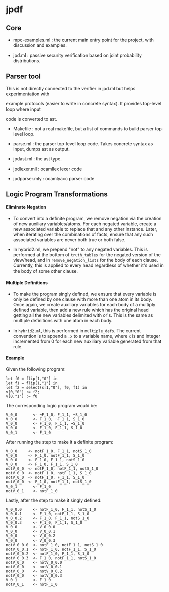 
# jpdf

Core
----

- mpc-examples.ml : the current main entry point for the project, with discussion and examples.

- jpd.ml : passive security verification based on joint probability distributions.


Parser tool
-----------

This is not directly connected to the verifier in jpd.ml but helps experimentation with

example protocols (easier to write in concrete syntax). It provides top-level loop where input

code is converted to ast.

- Makefile : not a real makefile, but a list of commands to build parser top-level loop.

- parse.ml : the parser top-level loop code. Takes concrete syntax as input, dumps ast as output.

- jpdast.ml : the ast type.

- jpdlexer.mll : ocamllex lexer code

- jpdparser.mly : ocamlyacc parser code


## Logic Program Transformations
  

#### Eliminate Negation

- To convert into a definite program, we remove negation via the creation of new auxiliary variables/atoms. For each negated variable, create a new associated variable to replace that and any other instance. Later, when iterating over the combinations of facts, ensure that any such associated variables are never both true or both false.

- In hybrid2.ml, we prepend "not" to any negated variables. This is performed at the bottom of `truth_tables` for the negated version of the view/head, and in `remove_negation_lists` for the body of each clause. Currently, this is applied to every head regardless of whether it's used in the body of some other clause.


#### Multiple Definitions

- To make the program singly defined, we ensure that every variable is only be defined by one clause with more than one atom in its body. Once again, we create auxiliary variables for each body of a multiply defined variable, then add a new rule which has the original head getting all the new variables delimited with or's. This is the same as multiple definitions with one atom in each body.

- In `hybrid2.ml`, this is performed in `multiple_defs`. The current convention is to append a `.x` to a variable name, where `x` is and integer incremented from 0 for each new auxiliary variable generated from that rule.


#### Example
Given the following program:
```
let f0 = flip[1,"0"] in
let f1 = flip[1,"1"] in
let f2 = select(s[1,"0"], f0, f1) in
v[0,"0"] := f2;
v[0,"1"] := f0
```

The corresponding logic program would be:
```
V_0_0       <- ¬F_1_0, F_1_1, ¬S_1_0
V_0_0       <- F_1_0, ¬F_1_1, S_1_0
V_0_0       <- F_1_0, F_1_1, ¬S_1_0
V_0_0       <- F_1_0, F_1_1, S_1_0
V_0_1       <- F_1_0
```

After running the step to make it a definite program:
```
V_0_0     <- notF_1_0, F_1_1, notS_1_0
V_0_0     <- F_1_0, notF_1_1, S_1_0
V_0_0     <- F_1_0, F_1_1, notS_1_0
V_0_0     <- F_1_0, F_1_1, S_1_0
notV_0_0  <- notF_1_0, notF_1_1, notS_1_0
notV_0_0  <- notF_1_0, notF_1_1, S_1_0
notV_0_0  <- notF_1_0, F_1_1, S_1_0
notV_0_0  <- F_1_0, notF_1_1, notS_1_0
V_0_1       <- F_1_0
notV_0_1    <- notF_1_0
```

Lastly, after the step to make it singly defined:
```
V_0_0.0     <- notF_1_0, F_1_1, notS_1_0
V_0_0.1     <- F_1_0, notF_1_1, S_1_0
V_0_0.2     <- F_1_0, F_1_1, notS_1_0
V_0_0.3     <- F_1_0, F_1_1, S_1_0
V_0_0       <- V_0_0.0
V_0_0       <- V_0_0.1
V_0_0       <- V_0_0.2
V_0_0       <- V_0_0.3
notV_0_0.0  <- notF_1_0, notF_1_1, notS_1_0
notV_0_0.1  <- notF_1_0, notF_1_1, S_1_0
notV_0_0.2  <- notF_1_0, F_1_1, S_1_0
notV_0_0.3  <- F_1_0, notF_1_1, notS_1_0
notV_0_0    <- notV_0_0.0
notV_0_0    <- notV_0_0.1
notV_0_0    <- notV_0_0.2
notV_0_0    <- notV_0_0.3
V_0_1       <- F_1_0
notV_0_1    <- notF_1_0
```